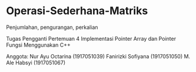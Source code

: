 # Operasi-Sederhana-Matriks
Penjumlahan, pengurangan, perkalian

Tugas Pengganti Pertemuan 4
Implementasi Pointer Array dan Pointer Fungsi Menggunakan C++

Anggota:
Nur Ayu Octarina (1917051039)
Fanirizki Sofiyana (1917051050)
M. Ale Habsyi (1917051067)
